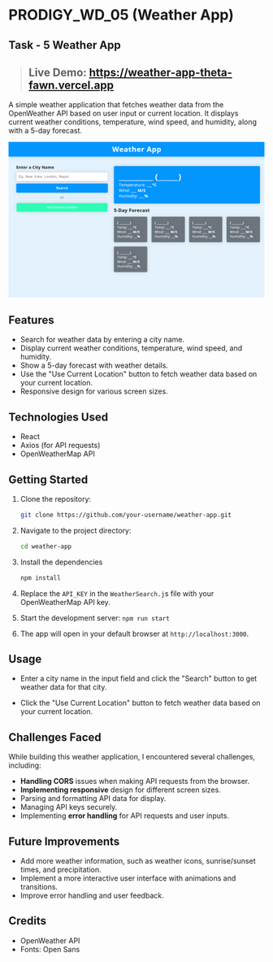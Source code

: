 # PRODIGY_WD_05 (Weather App)

## Task - 5 Weather App

> ## Live Demo: https://weather-app-theta-fawn.vercel.app

A simple weather application that fetches weather data from the OpenWeather API based on user input or current location. It displays current weather conditions, temperature, wind speed, and humidity, along with a 5-day forecast.

![Weather App Screenshot](screenshots/screenshot.png)

## Features

- Search for weather data by entering a city name.
- Display current weather conditions, temperature, wind speed, and humidity.
- Show a 5-day forecast with weather details.
- Use the "Use Current Location" button to fetch weather data based on your current location.
- Responsive design for various screen sizes.

## Technologies Used

- React
- Axios (for API requests)
- OpenWeatherMap API

## Getting Started

1. Clone the repository:

   ```sh
   git clone https://github.com/your-username/weather-app.git
   ```

2. Navigate to the project directory:

   ```sh
   cd weather-app
   ```

3. Install the dependencies

   ```sh
   npm install
   ```

4. Replace the ```API_KEY``` in the ```WeatherSearch.j```s file with your OpenWeatherMap API key.

5. Start the development server: ```npm run start```

6. The app will open in your default browser at ```http://localhost:3000```.

## Usage

- Enter a city name in the input field and click the "Search" button to get weather data for that city.

- Click the "Use Current Location" button to fetch weather data based on your current location.

## Challenges Faced

While building this weather application, I encountered several challenges, including:

- **Handling CORS** issues when making API requests from the browser.
- **Implementing responsive** design for different screen sizes.
- Parsing and formatting API data for display.
- Managing API keys securely.
- Implementing **error handling** for API requests and user inputs.

## Future Improvements

- Add more weather information, such as weather icons, sunrise/sunset times, and precipitation.
- Implement a more interactive user interface with animations and transitions.
- Improve error handling and user feedback.

## Credits

- OpenWeather API
- Fonts: Open Sans
